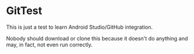 # GitTest
This is just a test to learn Android Studio/GitHub integration. 

Nobody should download or clone this because it doesn't do anything and may, in fact, not even run correctly.
